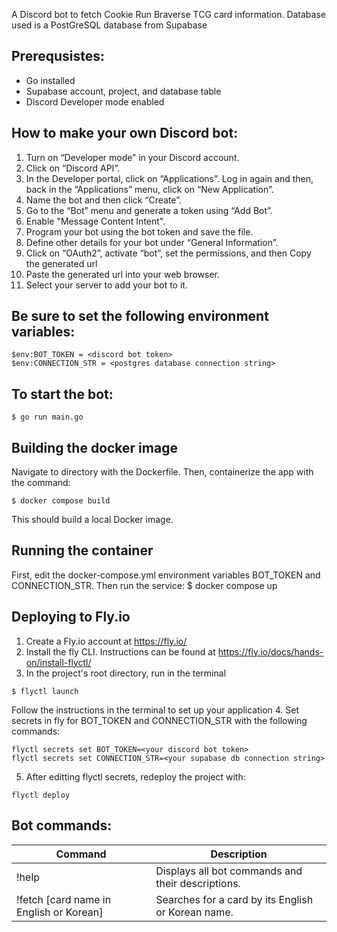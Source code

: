 A Discord bot to fetch Cookie Run Braverse TCG card information. Database used is a PostGreSQL database from Supabase

## Prerequsistes:
- Go installed
- Supabase account, project, and database table
- Discord Developer mode enabled

## How to make your own Discord bot:
1. Turn on “Developer mode” in your Discord account.
2. Click on “Discord API”.
3. In the Developer portal, click on “Applications”. Log in again and then, back in the “Applications” menu, click on “New  Application”.
4. Name the bot and then click “Create”.
5. Go to the “Bot” menu and generate a token using “Add Bot”.
6. Enable "Message Content Intent".
7. Program your bot using the bot token and save the file.
8. Define other details for your bot under “General Information”.
9. Click on “OAuth2”, activate “bot”, set the permissions, and then Copy the generated url
10. Paste the generated url into your web browser.
11. Select your server to add your bot to it.


## Be sure to set the following environment variables:

    $env:BOT_TOKEN = <discord bot token>
    $env:CONNECTION_STR = <postgres database connection string>

## To start the bot:

    $ go run main.go

## Building the docker image
Navigate to directory with the Dockerfile. Then, containerize the app with the command: 

    $ docker compose build

This should build a local Docker image.

## Running the container
First, edit the docker-compose.yml environment variables BOT_TOKEN and CONNECTION_STR.
Then run the service:
    $ docker compose up 

## Deploying to Fly.io
1. Create a Fly.io account at https://fly.io/
2. Install the fly CLI. Instructions can be found at https://fly.io/docs/hands-on/install-flyctl/
3. In the project's root directory, run in the terminal
```
$ flyctl launch
```
Follow the instructions in the terminal to set up your application
4. Set secrets in fly for BOT_TOKEN and CONNECTION_STR with the following commands:
```
flyctl secrets set BOT_TOKEN=<your discord bot token>
flyctl secrets set CONNECTION_STR=<your supabase db connection string>
```
5. After editting flyctl secrets, redeploy the project with:
```
flyctl deploy
```
## Bot commands:

| Command  | Description |
| ------------- | ------------- |
| !help  | Displays all bot commands and their descriptions.  |
| !fetch [card name in English or Korean] | Searches for a card by its English or Korean name.  |
